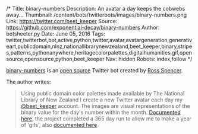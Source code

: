 /*
Title: binary-numbers
Description: An avatar a day keeps the cobwebs away...
Thumbnail: /content/bots/twitterbots/images/binary-numbers.png
Link: https://twitter.com/beet_keeper
Source: https://github.com/exponential-decay/binary-numbers
Author: botsheeter.py
Date: June 05, 2016
Tags: twitter,twitterbot,bot,active,python,twitter,avatar,avatargeneration,generativeart,publicdomain,nlnz,nationallibrarynewzealand,beet_keeper,binary,stripes,patterns,pythonanywhere,heritagecolorpalettes,digitalhumanities,gif,open source,opensource,python,beet_keeper
Nav: hidden
Robots: index,follow
*/

[binary-numbers](http://exponentialdecay.co.uk/blog/2015-a-year-in-binary/) is an [open source](https://github.com/exponential-decay/binary-numbers) Twitter bot created by [Ross Spencer](https://twitter.com/beet_keeper).

The author writes:

> Using public domain color palettes made available by The National Library of New Zealand I create a new Twitter avatar each day my [@beet_keeper](https://twitter.com/beet_keeper) account. The images are visual representations of the binary value for the day's number within the month. [Documented here](http://exponentialdecay.co.uk/blog/not-quite-perfect-a-lil-automatic-twitter-thingy/), the project completed a 365 day run to allow me to make a year of 'gifs', also [documented here](http://exponentialdecay.co.uk/blog/2015-a-year-in-binary/).

